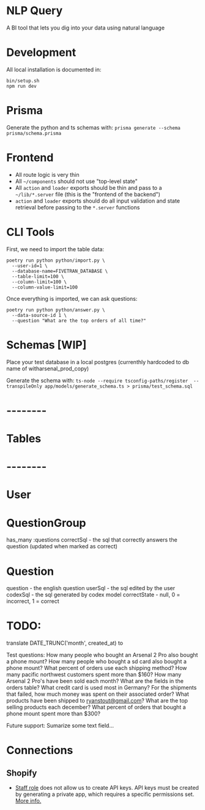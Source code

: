 # NLP Query

A BI tool that lets you dig into your data using natural language

# Development

All local installation is documented in:

```shell
bin/setup.sh
npm run dev
```

# Prisma

Generate the python and ts schemas with:
`prisma generate --schema prisma/schema.prisma`

# Frontend

- All route logic is very thin
- All `~/components` should not use "top-level state"
- All `action` and `loader` exports should be thin and pass to a `~/lib/*.server` file (this is the "frontend of the backend")
- `action` and `loader` exports should do all input validation and state retrieval before passing to the `*.server` functions

# CLI Tools

First, we need to import the table data:

```shell
poetry run python python/import.py \
  --user-id=1 \
  --database-name=FIVETRAN_DATABASE \
  --table-limit=100 \
  --column-limit=100 \
  --column-value-limit=100
```

Once everything is imported, we can ask questions:

```shell
poetry run python python/answer.py \
  --data-source-id 1 \
  --question "What are the top orders of all time?"
```

# Schemas [WIP]

Place your test database in a local postgres (currenthly hardcoded to db name of witharsenal_prod_copy)

Generate the schema with:
`ts-node --require tsconfig-paths/register  --transpileOnly app/models/generate_schema.ts > prisma/test_schema.sql`

# --------

# Tables

# --------

# User

# QuestionGroup

has_many :questions
correctSql - the sql that correctly answers the question (updated when marked as correct)

# Question

question - the english question
userSql - the sql edited by the user
codexSql - the sql generated by codex model
correctState - null, 0 = incorrect, 1 = correct

# TODO:

translate DATE_TRUNC('month', created_at) to

Test questions:
How many people who bought an Arsenal 2 Pro also bought a phone mount?
How many people who bought a sd card also bought a phone mount?
What percent of orders use each shipping method?
How many pacific northwest customers spent more than $160?
How many Arsenal 2 Pro's have been sold each month?
What are the fields in the orders table?
What credit card is used most in Germany?
For the shipments that failed, how much money was spent on their associated order?
What products have been shipped to ryanstout@gmail.com?
What are the top selling products each december?
What percent of orders that bought a phone mount spent more than $300?

Future support:
Sumarize some text field...

# Connections

## Shopify

- [Staff role](https://help.shopify.com/en/manual/your-account/staff-accounts/staff-permissions/staff-permissions-descriptions#apps-and-channels-permissions) does not allow us to create API keys. API keys must be created by generating a private app, which requires a specific permissions set. [More info.](https://help.plytix.com/en/getting-api-credentials-from-your-shopify-store)
